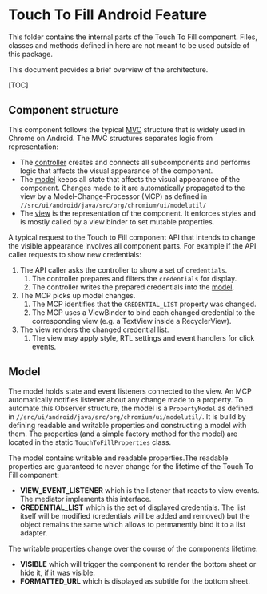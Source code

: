 # Touch To Fill Android Feature

This folder contains the internal parts of the Touch To Fill component. Files,
classes and methods defined in here are not meant to be used outside of this
package.

This document provides a brief overview of the architecture.

[TOC]


## Component structure

This component follows the typical
[MVC](https://en.wikipedia.org/wiki/Model%E2%80%93view%E2%80%93controller)
structure that is widely used in Chrome on Android. The MVC structures separates
logic from representation:

 * The [controller](#Controller) creates and connects all subcomponents and
   performs logic that affects the visual appearance of the component.
 * The [model](#Model) keeps all state that affects the visual appearance of the
   component. Changes made to it are automatically propagated to the view by a
   Model-Change-Processor (MCP) as defined in
    `//src/ui/android/java/src/org/chromium/ui/modelutil/`
 * The [view](#View) is the representation of the component. It enforces styles
   and is mostly called by a view binder to set mutable properties.


A typical request to the Touch to Fill component API that intends to change the
visible appearance involves all component parts. For example if the API caller
requests to show new credentials:

1. The API caller asks the controller to show a set of
   `credentials`.
    1. The controller prepares and filters the `credentials` for display.
    2. The controller writes the prepared credentials into the [model](#Model).
2. The MCP picks up model changes.
    1. The MCP identifies that the `CREDENTIAL_LIST` property was changed.
    2. The MCP uses a ViewBinder to bind each changed credential to the
       corresponding view (e.g. a TextView inside a RecyclerView).
3. The view renders the changed credential list.
    1. The view may apply style, RTL settings and event handlers for click events.


## Model

The model holds state and event listeners connected to the view. An MCP
automatically notifies listener about any change made to a property. To automate
this Observer structure, the model is a `PropertyModel` as defined in
`//src/ui/android/java/src/org/chromium/ui/modelutil/`. It is build by defining
readable and writable properties and constructing a model with them. The
properties (and a simple factory method for the model) are located in the static
`TouchToFillProperties` class.

The model contains writable and readable properties.The readable properties are
guaranteed to never change for the lifetime of the Touch To Fill component:

 * **VIEW_EVENT_LISTENER** which is the listener that reacts to view events. The
   mediator implements this interface.
 * **CREDENTIAL_LIST** which is the set of displayed credentials. The list
   itself will be modified (credentials will be added and removed) but the
   object remains the same which allows to permanently bind it to a list
   adapter.

The writable properties change over the course of the components lifetime:

 * **VISIBLE** which will trigger the component to render the bottom sheet or
   hide it, if it was visible.
 * **FORMATTED_URL** which is displayed as subtitle for the bottom sheet.

